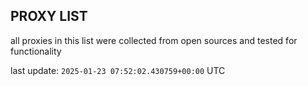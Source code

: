 ## PROXY LIST

all proxies in this list were collected from open sources and tested for functionality

last update: `2025-01-23 07:52:02.430759+00:00` UTC
